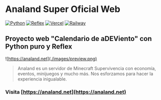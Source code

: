 # Analand Super Oficial Web

[![Python](https://img.shields.io/badge/Python-3.11+-yellow?style=for-the-badge&logo=python&logoColor=white&labelColor=101010)](https://python.org)
[![Reflex](https://img.shields.io/badge/Reflex-0.3.6+-5646ED?style=for-the-badge&logo=python&logoColor=white&labelColor=101010)](https://reflex.dev)
[![Vercel](https://img.shields.io/badge/Vercel-static-gray?style=for-the-badge&logo=vercel&logoColor=white&labelColor=101010)](https://vercel.com)
[![Railway](https://img.shields.io/badge/Railway-logic-gray?style=for-the-badge&logo=vercel&logoColor=white&labelColor=101010)](https://railway.app)

## Proyecto web "Calendario de aDEViento" con Python puro y Reflex

![https://analand.net](./images/preview.png)

> Analand es un servidor de Minecraft Supervivencia con economía, eventos, minijuegos y mucho más. Nos esforzamos para hacer la experiencia inigualable.

### Visita [https://analand.net](https://analand.net)
